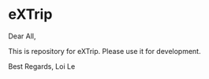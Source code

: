# eXTrip

Dear All,

This is repository for eXTrip.
Please use it for development.

Best Regards,
Loi Le

